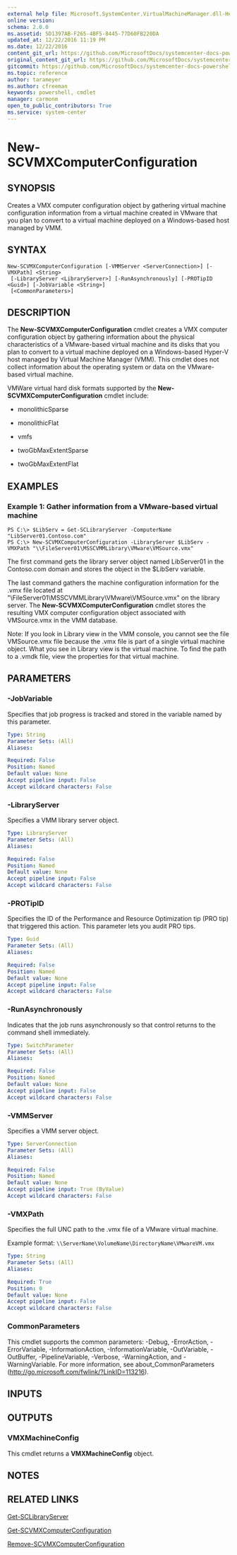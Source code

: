 ```yaml
---
external help file: Microsoft.SystemCenter.VirtualMachineManager.dll-Help.xml
online version: 
schema: 2.0.0
ms.assetid: 5D1397AB-F265-4BF5-8445-77D60FB220DA
updated_at: 12/22/2016 11:19 PM
ms.date: 12/22/2016
content_git_url: https://github.com/MicrosoftDocs/systemcenter-docs-powershell/blob/live/systemcenter-cmdlets/SystemCenter2016/VirtualMachineManager/vlatest/New-SCVMXComputerConfiguration.md
original_content_git_url: https://github.com/MicrosoftDocs/systemcenter-docs-powershell/blob/live/systemcenter-cmdlets/SystemCenter2016/VirtualMachineManager/vlatest/New-SCVMXComputerConfiguration.md
gitcommit: https://github.com/MicrosoftDocs/systemcenter-docs-powershell/blob/d74e247404a4c865a6c8da735e1b4d296bcb074e/systemcenter-cmdlets/SystemCenter2016/VirtualMachineManager/vlatest/New-SCVMXComputerConfiguration.md
ms.topic: reference
author: tarameyer
ms.author: cfreeman
keywords: powershell, cmdlet
manager: carmonm
open_to_public_contributors: True
ms.service: system-center
---
```


# New-SCVMXComputerConfiguration

## SYNOPSIS
Creates a VMX computer configuration object by gathering virtual machine configuration information from a virtual machine created in VMware that you plan to convert to a virtual machine deployed on a Windows-based host managed by VMM.

## SYNTAX

```
New-SCVMXComputerConfiguration [-VMMServer <ServerConnection>] [-VMXPath] <String>
 [-LibraryServer <LibraryServer>] [-RunAsynchronously] [-PROTipID <Guid>] [-JobVariable <String>]
 [<CommonParameters>]
```

## DESCRIPTION
The **New-SCVMXComputerConfiguration** cmdlet creates a VMX computer configuration object by gathering information about the physical characteristics of a VMware-based virtual machine and its disks that you plan to convert to a virtual machine deployed on a Windows-based Hyper-V host managed by Virtual Machine Manager (VMM).
This cmdlet does not collect information about the operating system or data on the VMware-based virtual machine.

VMWare virtual hard disk formats supported by the **New-SCVMXComputerConfiguration** cmdlet include: 

 - monolithicSparse

 - monolithicFlat

 - vmfs

 - twoGbMaxExtentSparse

 - twoGbMaxExtentFlat

## EXAMPLES

### Example 1: Gather information from a VMware-based virtual machine
```
PS C:\> $LibServ = Get-SCLibraryServer -ComputerName "LibServer01.Contoso.com"
PS C:\> New-SCVMXComputerConfiguration -LibraryServer $LibServ -VMXPath "\\FileServer01\MSSCVMMLibrary\VMware\VMSource.vmx"
```

The first command gets the library server object named LibServer01 in the Contoso.com domain and stores the object in the $LibServ variable.

The last command gathers the machine configuration information for the .vmx file located at "\\FileServer01\MSSCVMMLibrary\VMware\VMSource.vmx" on the library server.
The **New-SCVMXComputerConfiguration** cmdlet stores the resulting VMX computer configuration object associated with VMSource.vmx in the VMM database.

Note: If you look in Library view in the VMM console, you cannot see the file VMSource.vmx file because the .vmx file is part of a single virtual machine object.
What you see in Library view is the virtual machine.
To find the path to a .vmdk file, view the properties for that virtual machine.

## PARAMETERS

### -JobVariable
Specifies that job progress is tracked and stored in the variable named by this parameter.

```yaml
Type: String
Parameter Sets: (All)
Aliases: 

Required: False
Position: Named
Default value: None
Accept pipeline input: False
Accept wildcard characters: False
```

### -LibraryServer
Specifies a VMM library server object.

```yaml
Type: LibraryServer
Parameter Sets: (All)
Aliases: 

Required: False
Position: Named
Default value: None
Accept pipeline input: False
Accept wildcard characters: False
```

### -PROTipID
Specifies the ID of the Performance and Resource Optimization tip (PRO tip) that triggered this action.
This parameter lets you audit PRO tips.

```yaml
Type: Guid
Parameter Sets: (All)
Aliases: 

Required: False
Position: Named
Default value: None
Accept pipeline input: False
Accept wildcard characters: False
```

### -RunAsynchronously
Indicates that the job runs asynchronously so that control returns to the command shell immediately.

```yaml
Type: SwitchParameter
Parameter Sets: (All)
Aliases: 

Required: False
Position: Named
Default value: None
Accept pipeline input: False
Accept wildcard characters: False
```

### -VMMServer
Specifies a VMM server object.

```yaml
Type: ServerConnection
Parameter Sets: (All)
Aliases: 

Required: False
Position: Named
Default value: None
Accept pipeline input: True (ByValue)
Accept wildcard characters: False
```

### -VMXPath
Specifies the full UNC path to the .vmx file of a VMware virtual machine. 



Example format:  `\\ServerName\VolumeName\DirectoryName\VMwareVM.vmx`

```yaml
Type: String
Parameter Sets: (All)
Aliases: 

Required: True
Position: 0
Default value: None
Accept pipeline input: False
Accept wildcard characters: False
```

### CommonParameters
This cmdlet supports the common parameters: -Debug, -ErrorAction, -ErrorVariable, -InformationAction, -InformationVariable, -OutVariable, -OutBuffer, -PipelineVariable, -Verbose, -WarningAction, and -WarningVariable. For more information, see about_CommonParameters (http://go.microsoft.com/fwlink/?LinkID=113216).

## INPUTS

## OUTPUTS

### VMXMachineConfig
This cmdlet returns a **VMXMachineConfig** object.

## NOTES

## RELATED LINKS

[Get-SCLibraryServer](xref:SystemCenter2016/VirtualMachineManager/vlatest/Get-SCLibraryServer.md)

[Get-SCVMXComputerConfiguration](xref:SystemCenter2016/VirtualMachineManager/vlatest/Get-SCVMXComputerConfiguration.md)

[Remove-SCVMXComputerConfiguration](xref:SystemCenter2016/VirtualMachineManager/vlatest/Remove-SCVMXComputerConfiguration.md)

